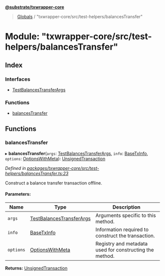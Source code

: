 **[@substrate/txwrapper-core](../README.md)**

> [Globals](../globals.md) / "txwrapper-core/src/test-helpers/balancesTransfer"

# Module: "txwrapper-core/src/test-helpers/balancesTransfer"

## Index

### Interfaces

* [TestBalancesTransferArgs](../interfaces/_txwrapper_core_src_test_helpers_balancestransfer_.testbalancestransferargs.md)

### Functions

* [balancesTransfer](_txwrapper_core_src_test_helpers_balancestransfer_.md#balancestransfer)

## Functions

### balancesTransfer

▸ **balancesTransfer**(`args`: [TestBalancesTransferArgs](../interfaces/_txwrapper_core_src_test_helpers_balancestransfer_.testbalancestransferargs.md), `info`: [BaseTxInfo](../interfaces/_txwrapper_core_src_types_method_.basetxinfo.md), `options`: [OptionsWithMeta](../interfaces/_txwrapper_core_src_types_method_.optionswithmeta.md)): [UnsignedTransaction](../interfaces/_txwrapper_core_src_types_method_.unsignedtransaction.md)

*Defined in [packages/txwrapper-core/src/test-helpers/balancesTransfer.ts:23](https://github.com/paritytech/txwrapper-core/blob/731a943/packages/txwrapper-core/src/test-helpers/balancesTransfer.ts#L23)*

Construct a balance transfer transaction offline.

#### Parameters:

Name | Type | Description |
------ | ------ | ------ |
`args` | [TestBalancesTransferArgs](../interfaces/_txwrapper_core_src_test_helpers_balancestransfer_.testbalancestransferargs.md) | Arguments specific to this method. |
`info` | [BaseTxInfo](../interfaces/_txwrapper_core_src_types_method_.basetxinfo.md) | Information required to construct the transaction. |
`options` | [OptionsWithMeta](../interfaces/_txwrapper_core_src_types_method_.optionswithmeta.md) | Registry and metadata used for constructing the method.  |

**Returns:** [UnsignedTransaction](../interfaces/_txwrapper_core_src_types_method_.unsignedtransaction.md)
